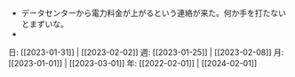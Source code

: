 - データセンターから電力料金が上がるという連絡が来た。何か手を打たないとまずいな。
- 

日: [[2023-01-31]] | [[2023-02-02]]
週: [[2023-01-25]] | [[2023-02-08]]
月: [[2023-01-01]] | [[2023-03-01]]
年: [[2022-02-01]] | [[2024-02-01]]